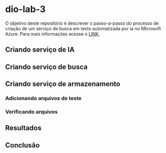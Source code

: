 # dio-lab-3
O objetivo deste repositório é descrever o passo-a-passo do processo de criação de um serviço de busca em texto automatizada por ia no MIcrosoft Azure. Para mais informações acesse o [LINK](https://microsoftlearning.github.io/mslearn-ai-fundamentals/Instructions/Labs/11-ai-search.html).

## Criando serviço de IA

## Criando serviço de busca

## Criando serviço de armazenamento

### Adicionando arquivos de teste

### Verificando arquivos

## Resultados

## Conclusão
